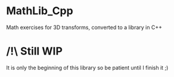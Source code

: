 # MathLib_Cpp
Math exercises for 3D transforms, converted to a library in C++

# /!\ Still WIP

It is only the beginning of this library so be patient until I finish it ;)
